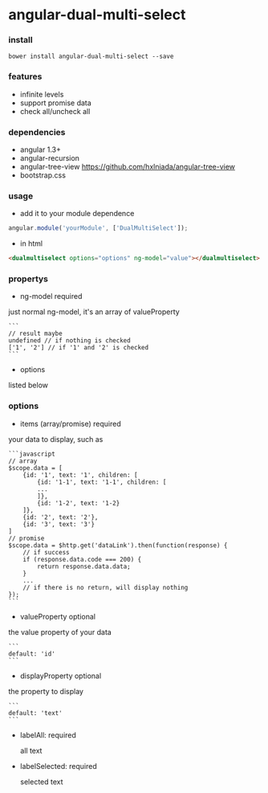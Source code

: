 # angular-dual-multi-select
### install
```
bower install angular-dual-multi-select --save
```
### features
* infinite levels
* support promise data
* check all/uncheck all

### dependencies
* angular 1.3+
* angular-recursion
* angular-tree-view https://github.com/hxlniada/angular-tree-view
* bootstrap.css

### usage
* add it to your module dependence
```javascript
angular.module('yourModule', ['DualMultiSelect']);
```
* in html
```html
<dualmultiselect options="options" ng-model="value"></dualmultiselect>
```

### propertys
* ng-model required
 
 just normal ng-model, it's an array of valueProperty
 
    ```
    // result maybe
    undefined // if nothing is checked
    ['1', '2'] // if '1' and '2' is checked
    ```
* options

listed below

### options

* items (array/promise) required
 
 your data to display, such as
 
    ```javascript
    // array
    $scope.data = [
        {id: '1', text: '1', children: [
            {id: '1-1', text: '1-1', children: [
            ...
            ]},
            {id: '1-2', text: '1-2}
        ]},
        {id: '2', text: '2'},
        {id: '3', text: '3'}
    ]
    // promise
    $scope.data = $http.get('dataLink').then(function(response) {
        // if success
        if (response.data.code === 200) {
            return response.data.data;
        }
        ...
        // if there is no return, will display nothing
    });
    ```
* valueProperty optional
 
 the value property of your data
 
    ```
    default: 'id'
    ```
* displayProperty  optional
 
 the property to display
 
    ```
    default: 'text'
    ```
* labelAll: required

  all text
  
* labelSelected: required

  selected text



